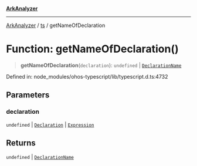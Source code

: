 [**ArkAnalyzer**](../../../../README.md)

***

[ArkAnalyzer](../../../../globals.md) / [ts](../README.md) / getNameOfDeclaration

# Function: getNameOfDeclaration()

> **getNameOfDeclaration**(`declaration`): `undefined` \| [`DeclarationName`](../type-aliases/DeclarationName.md)

Defined in: node\_modules/ohos-typescript/lib/typescript.d.ts:4732

## Parameters

### declaration

`undefined` | [`Declaration`](../interfaces/Declaration.md) | [`Expression`](../interfaces/Expression.md)

## Returns

`undefined` \| [`DeclarationName`](../type-aliases/DeclarationName.md)

